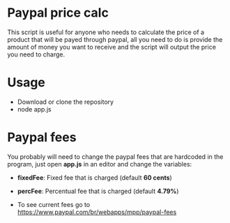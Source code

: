 # Paypal price calc
This script is useful for anyone who needs to calculate the price of a product that will be payed through paypal, all you need to do is provide the amount of money you want to receive and the script will output the price you need to charge.

# Usage
- Download or clone the repository
- node app.js <Price wanted>

# Paypal fees
You probably will need to change the paypal fees that are hardcoded in the program, just open **app.js** in an editor and change the variables:

- **fixedFee**: Fixed fee that is charged (default **60 cents**)
- **percFee**: Percentual fee that is charged (default **4.79%**)

- To see current fees go to https://www.paypal.com/br/webapps/mpp/paypal-fees
